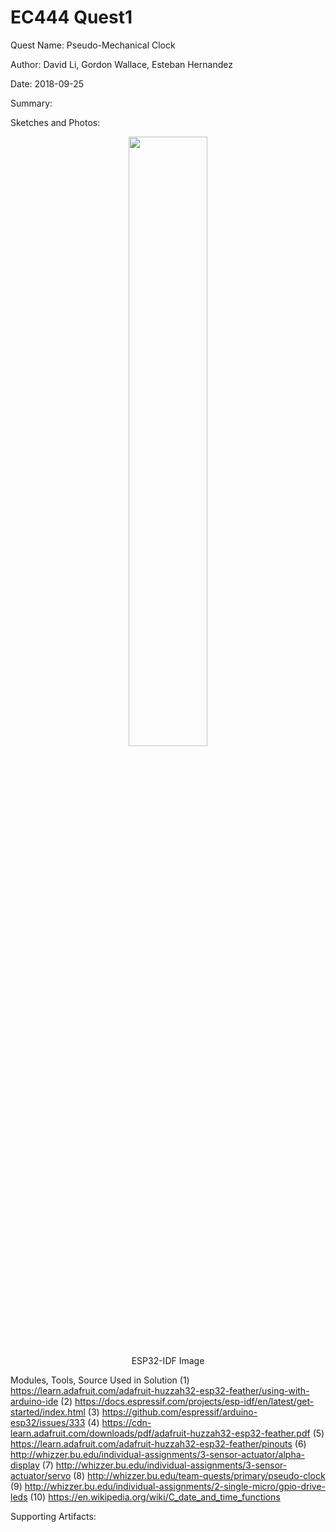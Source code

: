 # EC444 Quest1

Quest Name: Pseudo-Mechanical Clock

Author: David Li, Gordon Wallace, Esteban Hernandez

Date: 2018-09-25

Summary: 

Sketches and Photos:
<center><img src="esp-idf-monitor.PNG" width="50%" /></center>
<center> ESP32-IDF Image </center>

Modules, Tools, Source Used in Solution
(1) https://learn.adafruit.com/adafruit-huzzah32-esp32-feather/using-with-arduino-ide
(2) https://docs.espressif.com/projects/esp-idf/en/latest/get-started/index.html
(3) https://github.com/espressif/arduino-esp32/issues/333
(4) https://cdn-learn.adafruit.com/downloads/pdf/adafruit-huzzah32-esp32-feather.pdf
(5) https://learn.adafruit.com/adafruit-huzzah32-esp32-feather/pinouts
(6) http://whizzer.bu.edu/individual-assignments/3-sensor-actuator/alpha-display
(7) http://whizzer.bu.edu/individual-assignments/3-sensor-actuator/servo
(8) http://whizzer.bu.edu/team-quests/primary/pseudo-clock
(9) http://whizzer.bu.edu/individual-assignments/2-single-micro/gpio-drive-leds
(10) https://en.wikipedia.org/wiki/C_date_and_time_functions


Supporting Artifacts:


